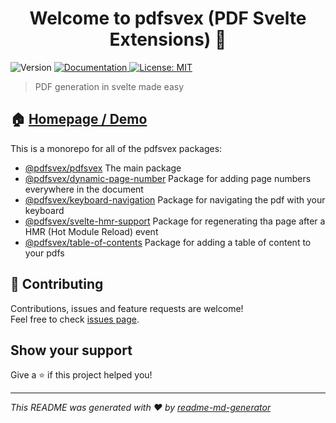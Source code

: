 <h1 align="center">Welcome to pdfsvex (PDF Svelte Extensions) 👋</h1>
<p>
  <img alt="Version" src="https://img.shields.io/npm/v/@pdfsvex/pdfsvex" />
  <a href="pdfsvex.serret.dev" target="_blank">
    <img alt="Documentation" src="https://img.shields.io/badge/documentation-yes-brightgreen.svg" />
  </a>
  <a href="#" target="_blank">
    <img alt="License: MIT" src="https://img.shields.io/badge/License-MIT-yellow.svg" />
  </a>
</p>

> PDF generation in svelte made easy

## 🏠 [Homepage / Demo](pdfsvex.serret.dev)

This is a monorepo for all of the pdfsvex packages:

-   [@pdfsvex/pdfsvex](packages/pdfsvex/README.md) The main package
-   [@pdfsvex/dynamic-page-number](packages/dynamic-page-number/README.md) Package for adding page numbers everywhere in the document
-   [@pdfsvex/keyboard-navigation](packages/keyboard-navigation/README.md) Package for navigating the pdf with your keyboard
-   [@pdfsvex/svelte-hmr-support](packages/svelte-hmr-support/README.md) Package for regenerating tha page after a HMR (Hot Module Reload) event
-   [@pdfsvex/table-of-contents](packages/table-of-contents/README.md) Package for adding a table of content to your pdfs

## 🤝 Contributing

Contributions, issues and feature requests are welcome!<br />Feel free to check [issues page](https://github.com/manuel3108/pdfsvex/issues).

## Show your support

Give a ⭐️ if this project helped you!

---

_This README was generated with ❤️ by [readme-md-generator](https://github.com/kefranabg/readme-md-generator)_
